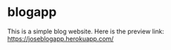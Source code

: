 # blogapp
This is a simple blog website. Here is the preview link: https://joseblogapp.herokuapp.com/
